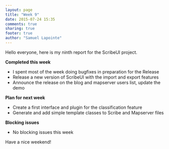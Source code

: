 ```yaml
---
layout: page
title: "Week 9"
date: 2015-07-24 15:35
comments: true
sharing: true
footer: true
author: "Samuel Lapointe"
---
```


Hello everyone, here is my ninth report for the ScribeUI project.

**Completed this week**

* I spent most of the week doing bugfixes in preparation for the Release
* Release a new version of ScribeUI with the import and export features
* Announce the release on the blog and mapserver users list, update the demo

**Plan for next week**

* Create a first interface and plugin for the classification feature
* Generate and add simple template classes to Scribe and Mapserver files

**Blocking issues**

* No blocking issues this week

Have a nice weekend!
